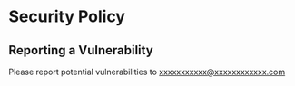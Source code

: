 # Security Policy

## Reporting a Vulnerability

Please report potential vulnerabilities to xxxxxxxxxxx@xxxxxxxxxxxx.com
